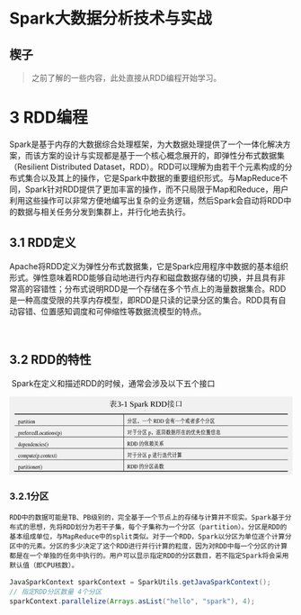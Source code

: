 # Spark大数据分析技术与实战

## 楔子

> 之前了解的一些内容，此处直接从RDD编程开始学习。



# 3 RDD编程

​	Spark是基于内存的大数据综合处理框架，为大数据处理提供了一个一体化解决方案，而该方案的设计与实现都是基于一个核心概念展开的，即弹性分布式数据集（Resilient Distributed Dataset，RDD）。RDD可以理解为由若干个元素构成的分布式集合以及其上的操作，它是Spark中数据的重要组织形式。与MapReduce不同，Spark针对RDD提供了更加丰富的操作，而不只局限于Map和Reduce，用户利用这些操作可以非常方便地编写出复杂的业务逻辑，然后Spark会自动将RDD中的数据与相关任务分发到集群上，并行化地去执行。



## 3.1 RDD定义

​	Apache将RDD定义为弹性分布式数据集，它是Spark应用程序中数据的基本组织形式。弹性意味着RDD能够自动地进行内存和磁盘数据存储的切换，并且具有非常高的容错性；分布式说明RDD是一个存储在多个节点上的海量数据集合。RDD是一种高度受限的共享内存模型，即RDD是只读的记录分区的集合。RDD具有自动容错、位置感知调度和可伸缩性等数据流模型的特点。

​	

## 3.2 RDD的特性

​	Spark在定义和描述RDD的时候，通常会涉及以下五个接口

![](A_Spark大数据/3.2.1.png)

### 3.2.1分区

 	RDD中的数据可能是TB、PB级别的，完全基于一个节点上的存储与计算并不现实。Spark基于分布式的思想，先将RDD划分为若干子集，每个子集称为一个分区（partition）。分区是RDD的基本组成单位，与MapReduce中的split类似。对于一个RDD，Spark以分区为单位逐个计算分区中的元素。分区的多少决定了这个RDD进行并行计算的粒度，因为对RDD中每一个分区的计算都是在一个单独的任务中执行的。用户可以显示指定RDD的分区数目，若不指定Spark将会采用默认值（即CPU核数）。

```java
JavaSparkContext sparkContext = SparkUtils.getJavaSparkContext();
// 指定RDD分区数量 4个分区
sparkContext.parallelize(Arrays.asList("hello", "spark"), 4);

```

